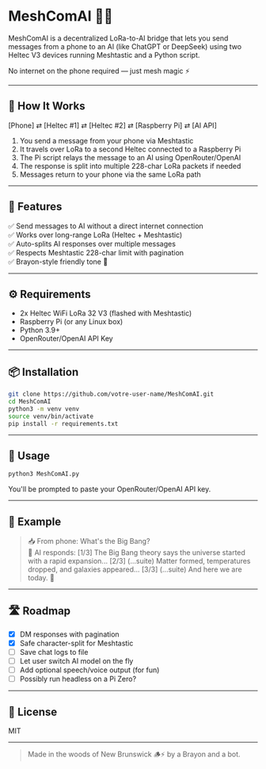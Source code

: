 # MeshComAI 🤖📡

MeshComAI is a decentralized LoRa-to-AI bridge that lets you send messages from a phone to an AI (like ChatGPT or DeepSeek) using two Heltec V3 devices running Meshtastic and a Python script.

No internet on the phone required — just mesh magic ⚡

---

## 🔗 How It Works

[Phone] ⇄ [Heltec #1] ⇄ [Heltec #2] ⇄ [Raspberry Pi] ⇄ [AI API]

1. You send a message from your phone via Meshtastic  
2. It travels over LoRa to a second Heltec connected to a Raspberry Pi  
3. The Pi script relays the message to an AI using OpenRouter/OpenAI  
4. The response is split into multiple 228-char LoRa packets if needed  
5. Messages return to your phone via the same LoRa path

---

## 🚀 Features

✅ Send messages to AI without a direct internet connection  
✅ Works over long-range LoRa (Heltec + Meshtastic)  
✅ Auto-splits AI responses over multiple messages  
✅ Respects Meshtastic 228-char limit with pagination  
✅ Brayon-style friendly tone 🧢

---

## ⚙️ Requirements

- 2x Heltec WiFi LoRa 32 V3 (flashed with Meshtastic)
- Raspberry Pi (or any Linux box)
- Python 3.9+
- OpenRouter/OpenAI API Key

---

## 📦 Installation

```bash
git clone https://github.com/votre-user-name/MeshComAI.git
cd MeshComAI
python3 -m venv venv
source venv/bin/activate
pip install -r requirements.txt
```

---

## 🧠 Usage

```bash
python3 MeshComAI.py
```

You'll be prompted to paste your OpenRouter/OpenAI API key.

---

## 💬 Example

> 📥 From phone: What's the Big Bang?  
> 🤖 AI responds:
[1/3] The Big Bang theory says the universe started with a rapid expansion...
[2/3] (...suite) Matter formed, temperatures dropped, and galaxies appeared...
[3/3] (...suite) And here we are today. 🌌

---

## 🛣 Roadmap

- [x] DM responses with pagination
- [x] Safe character-split for Meshtastic
- [ ] Save chat logs to file
- [ ] Let user switch AI model on the fly
- [ ] Add optional speech/voice output (for fun)
- [ ] Possibly run headless on a Pi Zero?

---

## 📄 License

MIT

---

> Made in the woods of New Brunswick 🪵⚡ by a Brayon and a bot.
